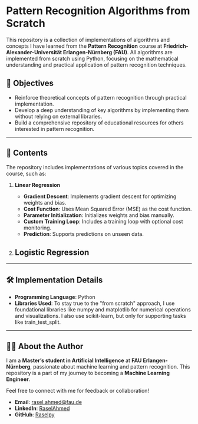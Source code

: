 # Pattern Recognition Algorithms from Scratch

This repository is a collection of implementations of algorithms and concepts I have learned from the **Pattern Recognition** course at **Friedrich-Alexander-Universität Erlangen-Nürnberg (FAU)**. All algorithms are implemented from scratch using Python, focusing on the mathematical understanding and practical application of pattern recognition techniques.

## 🚀 Objectives

- Reinforce theoretical concepts of pattern recognition through practical implementation.
- Develop a deep understanding of key algorithms by implementing them without relying on external libraries.
- Build a comprehensive repository of educational resources for others interested in pattern recognition.

---

## 📂 Contents

The repository includes implementations of various topics covered in the course, such as:

1. **Linear Regression**
   - **Gradient Descent**: Implements gradient descent for optimizing weights and bias.
   - **Cost Function**: Uses Mean Squared Error (MSE) as the cost function.
   - **Parameter Initialization**: Initializes weights and bias manually.
   - **Custom Training Loop**: Includes a training loop with optional cost monitoring.
   - **Prediction**: Supports predictions on unseen data.

2. **Logistic Regression**
   - 

---

## 🛠️ Implementation Details

- **Programming Language**: Python
- **Libraries Used**: To stay true to the "from scratch" approach, I use foundational libraries like numpy and matplotlib for numerical operations and visualizations. I also use scikit-learn, but only for supporting tasks like train_test_split.

---

## 🧑‍🎓 About the Author

I am a **Master’s student in Artificial Intelligence** at **FAU Erlangen-Nürnberg**, passionate about machine learning and pattern recognition. This repository is a part of my journey to becoming a **Machine Learning Engineer**.

Feel free to connect with me for feedback or collaboration!

- **Email**: [rasel.ahmed@fau.de](mailto:rasel.ahmed@fau.de)  
- **LinkedIn**: [RaselAhmed](https://www.linkedin.com/in/md-rasel-ahmed-a558142b7//)  
- **GitHub**: [Raselpy](https://github.com/raselpy)  


